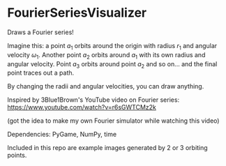 # FourierSeriesVisualizer

Draws a Fourier series!

Imagine this: a point $a_1$ orbits around the origin with radius $r_1$ and angular velocity $\omega_1$. Another point $a_2$ orbits around $a_1$ with its own radius and angular velocity. Point $a_3$ orbits around point $a_2$ and so on... and the final point traces out a path.

By changing the radii and angular velocities, you can draw anything.

Inspired by 3Blue1Brown's YouTube video on Fourier series:
https://www.youtube.com/watch?v=r6sGWTCMz2k

(got the idea to make my own Fourier simulator while watching this video)

Dependencies: PyGame, NumPy, time

Included in this repo are example images generated by 2 or 3 orbiting points.
